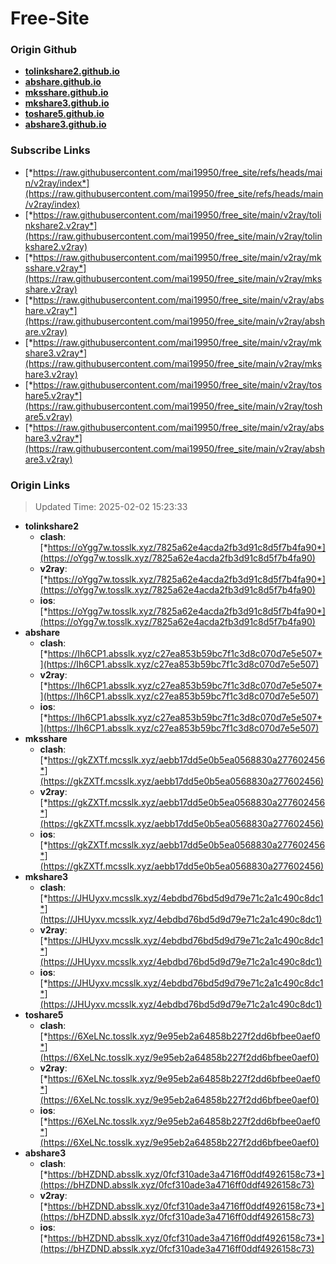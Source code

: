 # Free-Site

### Origin Github

- [**tolinkshare2.github.io**](https://github.com/tolinkshare2/tolinkshare2.github.io)
- [**abshare.github.io**](https://github.com/abshare/abshare.github.io)
- [**mksshare.github.io**](https://github.com/mksshare/mksshare.github.io)
- [**mkshare3.github.io**](https://github.com/mkshare3/mkshare3.github.io)
- [**toshare5.github.io**](https://github.com/toshare5/toshare5.github.io)
- [**abshare3.github.io**](https://github.com/abshare3/abshare3.github.io)

### Subscribe Links

- [*https://raw.githubusercontent.com/mai19950/free_site/refs/heads/main/v2ray/index*](https://raw.githubusercontent.com/mai19950/free_site/refs/heads/main/v2ray/index)
- [*https://raw.githubusercontent.com/mai19950/free_site/main/v2ray/tolinkshare2.v2ray*](https://raw.githubusercontent.com/mai19950/free_site/main/v2ray/tolinkshare2.v2ray)
- [*https://raw.githubusercontent.com/mai19950/free_site/main/v2ray/mksshare.v2ray*](https://raw.githubusercontent.com/mai19950/free_site/main/v2ray/mksshare.v2ray)
- [*https://raw.githubusercontent.com/mai19950/free_site/main/v2ray/abshare.v2ray*](https://raw.githubusercontent.com/mai19950/free_site/main/v2ray/abshare.v2ray)
- [*https://raw.githubusercontent.com/mai19950/free_site/main/v2ray/mkshare3.v2ray*](https://raw.githubusercontent.com/mai19950/free_site/main/v2ray/mkshare3.v2ray)
- [*https://raw.githubusercontent.com/mai19950/free_site/main/v2ray/toshare5.v2ray*](https://raw.githubusercontent.com/mai19950/free_site/main/v2ray/toshare5.v2ray)
- [*https://raw.githubusercontent.com/mai19950/free_site/main/v2ray/abshare3.v2ray*](https://raw.githubusercontent.com/mai19950/free_site/main/v2ray/abshare3.v2ray)

### Origin Links

> Updated Time: 2025-02-02 15:23:33

- **tolinkshare2**
  - **clash**: [*https://oYgg7w.tosslk.xyz/7825a62e4acda2fb3d91c8d5f7b4fa90*](https://oYgg7w.tosslk.xyz/7825a62e4acda2fb3d91c8d5f7b4fa90)
  - **v2ray**: [*https://oYgg7w.tosslk.xyz/7825a62e4acda2fb3d91c8d5f7b4fa90*](https://oYgg7w.tosslk.xyz/7825a62e4acda2fb3d91c8d5f7b4fa90)
  - **ios**: [*https://oYgg7w.tosslk.xyz/7825a62e4acda2fb3d91c8d5f7b4fa90*](https://oYgg7w.tosslk.xyz/7825a62e4acda2fb3d91c8d5f7b4fa90)
- **abshare**
  - **clash**: [*https://Ih6CP1.absslk.xyz/c27ea853b59bc7f1c3d8c070d7e5e507*](https://Ih6CP1.absslk.xyz/c27ea853b59bc7f1c3d8c070d7e5e507)
  - **v2ray**: [*https://Ih6CP1.absslk.xyz/c27ea853b59bc7f1c3d8c070d7e5e507*](https://Ih6CP1.absslk.xyz/c27ea853b59bc7f1c3d8c070d7e5e507)
  - **ios**: [*https://Ih6CP1.absslk.xyz/c27ea853b59bc7f1c3d8c070d7e5e507*](https://Ih6CP1.absslk.xyz/c27ea853b59bc7f1c3d8c070d7e5e507)
- **mksshare**
  - **clash**: [*https://gkZXTf.mcsslk.xyz/aebb17dd5e0b5ea0568830a277602456*](https://gkZXTf.mcsslk.xyz/aebb17dd5e0b5ea0568830a277602456)
  - **v2ray**: [*https://gkZXTf.mcsslk.xyz/aebb17dd5e0b5ea0568830a277602456*](https://gkZXTf.mcsslk.xyz/aebb17dd5e0b5ea0568830a277602456)
  - **ios**: [*https://gkZXTf.mcsslk.xyz/aebb17dd5e0b5ea0568830a277602456*](https://gkZXTf.mcsslk.xyz/aebb17dd5e0b5ea0568830a277602456)
- **mkshare3**
  - **clash**: [*https://JHUyxv.mcsslk.xyz/4ebdbd76bd5d9d79e71c2a1c490c8dc1*](https://JHUyxv.mcsslk.xyz/4ebdbd76bd5d9d79e71c2a1c490c8dc1)
  - **v2ray**: [*https://JHUyxv.mcsslk.xyz/4ebdbd76bd5d9d79e71c2a1c490c8dc1*](https://JHUyxv.mcsslk.xyz/4ebdbd76bd5d9d79e71c2a1c490c8dc1)
  - **ios**: [*https://JHUyxv.mcsslk.xyz/4ebdbd76bd5d9d79e71c2a1c490c8dc1*](https://JHUyxv.mcsslk.xyz/4ebdbd76bd5d9d79e71c2a1c490c8dc1)
- **toshare5**
  - **clash**: [*https://6XeLNc.tosslk.xyz/9e95eb2a64858b227f2dd6bfbee0aef0*](https://6XeLNc.tosslk.xyz/9e95eb2a64858b227f2dd6bfbee0aef0)
  - **v2ray**: [*https://6XeLNc.tosslk.xyz/9e95eb2a64858b227f2dd6bfbee0aef0*](https://6XeLNc.tosslk.xyz/9e95eb2a64858b227f2dd6bfbee0aef0)
  - **ios**: [*https://6XeLNc.tosslk.xyz/9e95eb2a64858b227f2dd6bfbee0aef0*](https://6XeLNc.tosslk.xyz/9e95eb2a64858b227f2dd6bfbee0aef0)
- **abshare3**
  - **clash**: [*https://bHZDND.absslk.xyz/0fcf310ade3a4716ff0ddf4926158c73*](https://bHZDND.absslk.xyz/0fcf310ade3a4716ff0ddf4926158c73)
  - **v2ray**: [*https://bHZDND.absslk.xyz/0fcf310ade3a4716ff0ddf4926158c73*](https://bHZDND.absslk.xyz/0fcf310ade3a4716ff0ddf4926158c73)
  - **ios**: [*https://bHZDND.absslk.xyz/0fcf310ade3a4716ff0ddf4926158c73*](https://bHZDND.absslk.xyz/0fcf310ade3a4716ff0ddf4926158c73)
